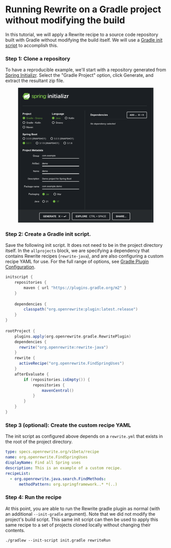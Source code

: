 # Running Rewrite on a Gradle project without modifying the build

In this tutorial, we will apply a Rewrite recipe to a source code repository built with Gradle without modifying the build itself. We will use a [Gradle init script](https://docs.gradle.org/current/userguide/init\_scripts.html) to accomplish this.

### Step 1: Clone a repository

To have a reproducible example, we'll start with a repository generated from [Spring Initializr](https://start.spring.io). Select the "Gradle Project" option, click Generate, and extract the resultant zip file.

<figure><img src="../.gitbook/assets/spring-init.png" alt=""><figcaption></figcaption></figure>

### Step 2: Create a Gradle init script.

Save the following init script. It does not need to be in the project directory itself. In the `allprojects` block, we are specifying a dependency that contains Rewrite recipes (`rewrite-java`), and are also configuring a custom recipe YAML for use. For the full range of options, see [Gradle Plugin Configuration](/reference/gradle-plugin-configuration.md).

```groovy
initscript {
    repositories {
        maven { url "https://plugins.gradle.org/m2" }
    }

    dependencies {
        classpath("org.openrewrite:plugin:latest.release")
    }
}

rootProject {
    plugins.apply(org.openrewrite.gradle.RewritePlugin)
    dependencies {
      rewrite("org.openrewrite:rewrite-java")
    }
    rewrite {
      activeRecipe("org.openrewrite.FindSpringUses")
    }
    afterEvaluate {
        if (repositories.isEmpty()) {
            repositories {
                mavenCentral()
            }
        }
    }
}
```

### Step 3 (optional): Create the custom recipe YAML

The init script as configured above depends on a `rewrite.yml` that exists in the root of the project directory.

```yaml
type: specs.openrewrite.org/v1beta/recipe
name: org.openrewrite.FindSpringUses
displayName: Find all Spring uses
description: This is an example of a custom recipe.
recipeList:
  - org.openrewrite.java.search.FindMethods:
      methodPattern: org.springframework..* *(..)
```

### Step 4: Run the recipe

At this point, you are able to run the Rewrite gradle plugin as normal (with an additional `--init-gradle` argument). Note that we did not modify the project's build script. This same init script can then be used to apply this same recipe to a set of projects cloned locally without changing their contents.

```
./gradlew --init-script init.gradle rewriteRun
```
